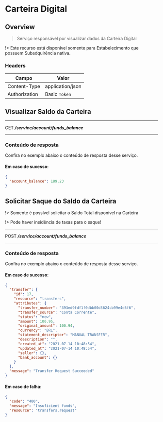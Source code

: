 # Carteira Digital <!-- {docsify-ignore-all} -->

## Overview

> Serviço responsável por visualizar dados da Carteira Digital

!> Este recurso está disponível somente para Estabelecimento que possuem Subadquirência nativa.

### Headers

| Campo | Valor |
| ------------ | ------ |
| Content-Type | application/json |
| Authorization | Basic `Token`|

## Visualizar Saldo da Carteira
---
<span class="verb httpGET">GET</span> ***/service/account/funds_balance***

---

### Conteúdo de resposta
Confira no exemplo abaixo o conteúdo de resposta desse serviço.

#### Em caso de sucesso:
```json
{
  "account_balance": 189.23
}
```

## Solicitar Saque do Saldo da Carteira

!> Somente é possível solicitar o Saldo Total disponível na Carteira

!> Pode haver insidência de taxas para o saque!

---
<span class="verb httpPOST">POST</span> ***/service/account/funds_balance***

---

### Conteúdo de resposta
Confira no exemplo abaixo o conteúdo de resposta desse serviço.

#### Em caso de sucesso:
```json
{
  "transfer": {
    "id": 17,
    "resource": "transfers",
    "attributes": {
      "transfer_number": "393ed9fdf1f0dbb00d5624cb99e4e5f6",
      "transfer_source": "Conta Corrente",
      "status": "new",
      "amount": 100.95,
      "original_amount": 100.94,
      "currency": "BRL",
      "statement_descriptor": "MANUAL TRANSFER",
      "description": "",
      "created_at": "2021-07-14 10:48:54",
      "updated_at": "2021-07-14 10:48:54",
      "seller": {},
      "bank_account": {}
    }
  },
  "message": "Transfer Request Succeeded"
}
```

#### Em caso de falha:
```json
{
  "code": "400",
  "message": "Insuficient funds",
  "resource": "transfers.request"
}
```
